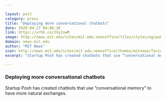 ```yaml
---

layout: post
category: press
title: "Deploying more conversational chatbots"
date: 2020-04-17 04:08:36
link: https://vrhk.co/2Vy2nwM
image: http://news.mit.edu/sites/mit.edu.newsoffice/files/styles/og/public/images/2020/MIT-Posh-01.jpg
domain: news.mit.edu
author: "MIT News"
icon: http://news.mit.edu/sites/mit.edu.newsoffice/themes/mitnews/favicon.ico
excerpt: "Startup Posh has created chatbots that use “conversational memory” to have more natural exchanges."

---
```


### Deploying more conversational chatbots

Startup Posh has created chatbots that use “conversational memory” to have more natural exchanges.